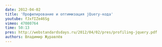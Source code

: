 ```yaml
---
date: 2012-04-02
title: 'Профилирование и оптимизация jQuery-кода'
youtube: fJxfIZe46Sg
vimeo: 47080764
time: 50:13
pres: http://webstandardsdays.ru/2012/04/02/pres/profiling-jquery.pdf
authors: Владимир Журавлёв
---
```


